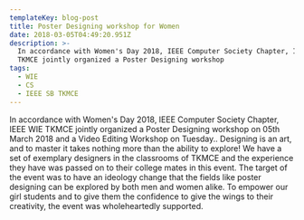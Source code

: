 ```yaml
---
templateKey: blog-post
title: Poster Designing workshop for Women
date: 2018-03-05T04:49:20.951Z
description: >-
  In accordance with Women's Day 2018, IEEE Computer Society Chapter, IEEE WIE
  TKMCE jointly organized a Poster Designing workshop
tags:
  - WIE
  - CS
  - IEEE SB TKMCE
---
```

In accordance with Women's Day 2018, IEEE Computer Society Chapter, IEEE WIE TKMCE jointly organized a Poster Designing workshop on 05th March 2018 and a Video Editing Workshop on Tuesday.. Designing is an art, and to master it takes nothing more than the ability to explore! We have a set of exemplary designers in the classrooms of TKMCE and the experience they have was passed on to their college mates in this event. The target of the event was to have an ideology change that the fields like poster designing can be explored by both men and women alike. To empower our girl students and to give them the confidence to give the wings to their creativity, the event was wholeheartedly supported.
